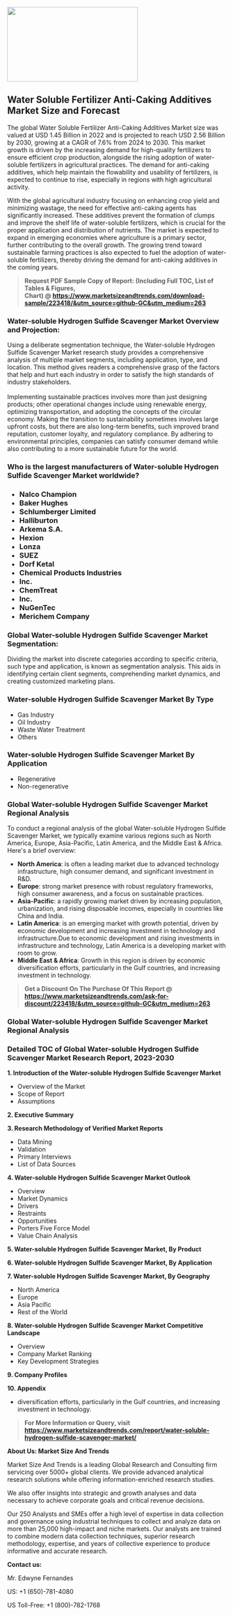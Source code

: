 <p><img class="alignnone size-medium wp-image-20088" src="https://ffe5etoiles.com/wp-content/uploads/2024/12/MST1-300x171.png" alt="" width="300" height="171" /></p><h2>Water Soluble Fertilizer Anti-Caking Additives Market Size and Forecast</h2><p>The global Water Soluble Fertilizer Anti-Caking Additives Market size was valued at USD 1.45 Billion in 2022 and is projected to reach USD 2.56 Billion by 2030, growing at a CAGR of 7.6% from 2024 to 2030. This market growth is driven by the increasing demand for high-quality fertilizers to ensure efficient crop production, alongside the rising adoption of water-soluble fertilizers in agricultural practices. The demand for anti-caking additives, which help maintain the flowability and usability of fertilizers, is expected to continue to rise, especially in regions with high agricultural activity.</p><p>With the global agricultural industry focusing on enhancing crop yield and minimizing wastage, the need for effective anti-caking agents has significantly increased. These additives prevent the formation of clumps and improve the shelf life of water-soluble fertilizers, which is crucial for the proper application and distribution of nutrients. The market is expected to expand in emerging economies where agriculture is a primary sector, further contributing to the overall growth. The growing trend toward sustainable farming practices is also expected to fuel the adoption of water-soluble fertilizers, thereby driving the demand for anti-caking additives in the coming years.</p></p><blockquote id="" class=""><strong>Request PDF Sample Copy of Report: (Including Full TOC, List of Tables &amp; Figures, Chart)&nbsp;@&nbsp;<strong><a href="https://www.marketsizeandtrends.com/download-sample/223418/&utm_source=github-GC&utm_medium=263" target="_blank">https://www.marketsizeandtrends.com/download-sample/223418/&utm_source=github-GC&utm_medium=263</a></strong></strong></blockquote><h3 id="" class="">Water-soluble Hydrogen Sulfide Scavenger Market&nbsp;Overview and Projection:</h3><p id="" class="">Using a deliberate segmentation technique, the Water-soluble Hydrogen Sulfide Scavenger Market research study provides a comprehensive analysis of multiple market segments, including application, type, and location. This method gives readers a comprehensive grasp of the factors that help and hurt each industry in order to satisfy the high standards of industry stakeholders. <br /> <br />Implementing sustainable practices involves more than just designing products; other operational changes include using renewable energy, optimizing transportation, and adopting the concepts of the circular economy. Making the transition to sustainability sometimes involves large upfront costs, but there are also long-term benefits, such improved brand reputation, customer loyalty, and regulatory compliance. By adhering to environmental principles, companies can satisfy consumer demand while also contributing to a more sustainable future for the world.</p><h3 id="" class="">Who is the largest manufacturers of&nbsp;Water-soluble Hydrogen Sulfide Scavenger Market worldwide?</h3><h3 class=""><p><ul><li>Nalco Champion </li><li> Baker Hughes </li><li> Schlumberger Limited </li><li> Halliburton </li><li> Arkema S.A. </li><li> Hexion </li><li> Lonza </li><li> SUEZ </li><li> Dorf Ketal </li><li> Chemical Products Industries </li><li> Inc. </li><li> ChemTreat </li><li> Inc. </li><li> NuGenTec </li><li> Merichem Company</li></ul></p></h3><h3 id="" class="">Global&nbsp;Water-soluble Hydrogen Sulfide Scavenger Market Segmentation:</h3><p id="" class="">Dividing the market into discrete categories according to specific criteria, such type and application, is known as segmentation analysis. This aids in identifying certain client segments, comprehending market dynamics, and creating customized marketing plans.</p><h3 id="" class="">Water-soluble Hydrogen Sulfide Scavenger Market&nbsp;By Type</h3><p><p><ul><li>Gas Industry</li><li> Oil Industry</li><li> Waste Water Treatment</li><li> Others</p></li></ul></p></p><h3 id="" class="">Water-soluble Hydrogen Sulfide Scavenger Market&nbsp;By Application</h3><p class=""><p><ul><li>Regenerative</li><li> Non-regenerative</li></ul></p></p><h3 id="" class="">Global Water-soluble Hydrogen Sulfide Scavenger Market Regional Analysis</h3><p id="" class="">To conduct a regional analysis of the global Water-soluble Hydrogen Sulfide Scavenger Market, we typically examine various regions such as North America, Europe, Asia-Pacific, Latin America, and the Middle East &amp; Africa. Here's a brief overview:</p><ul><li><strong>North America</strong>: is often a leading market due to advanced technology infrastructure, high consumer demand, and significant investment in R&amp;D.</li><li><strong>Europe</strong>: strong market presence with robust regulatory frameworks, high consumer awareness, and a focus on sustainable practices.</li><li><strong>Asia-Pacific</strong>: a rapidly growing market driven by increasing population, urbanization, and rising disposable incomes, especially in countries like China and India.</li><li><strong>Latin America</strong>: is an emerging market with growth potential, driven by economic development and increasing investment in technology and infrastructure.Due to economic development and rising investments in infrastructure and technology, Latin America is a developing market with room to grow.</li><li><strong>Middle East &amp; Africa</strong>: Growth in this region is driven by economic diversification efforts, particularly in the Gulf countries, and increasing investment in technology.</li></ul><blockquote id="" class=""><strong>Get a Discount On The Purchase Of This Report @ <strong><a href="https://www.marketsizeandtrends.com/ask-for-discount/223418/&utm_source=github-GC&utm_medium=263" target="_blank">https://www.marketsizeandtrends.com/ask-for-discount/223418/&utm_source=github-GC&utm_medium=263</a></strong></strong></blockquote><h3 id="" class="">Global Water-soluble Hydrogen Sulfide Scavenger Market Regional Analysis</h3><h3 id="" class="">Detailed TOC of Global Water-soluble Hydrogen Sulfide Scavenger Market Research Report, 2023-2030</h3><p id="" class=""><strong>1. Introduction of the Water-soluble Hydrogen Sulfide Scavenger Market</strong></p><ul><li>Overview of the Market</li><li>Scope of Report</li><li>Assumptions</li></ul><p id="" class=""><strong>2. Executive Summary</strong></p><p id="" class=""><strong>3. Research Methodology of Verified Market Reports</strong></p><ul><li>Data Mining</li><li>Validation</li><li>Primary Interviews</li><li>List of Data Sources</li></ul><p id="" class=""><strong>4. Water-soluble Hydrogen Sulfide Scavenger Market Outlook</strong></p><ul><li>Overview</li><li>Market Dynamics</li><li>Drivers</li><li>Restraints</li><li>Opportunities</li><li>Porters Five Force Model</li><li>Value Chain Analysis</li></ul><p id="" class=""><strong>5. Water-soluble Hydrogen Sulfide Scavenger Market, By Product</strong></p><p id="" class=""><strong>6. Water-soluble Hydrogen Sulfide Scavenger Market, By Application</strong></p><p id="" class=""><strong>7. Water-soluble Hydrogen Sulfide Scavenger Market, By Geography</strong></p><ul><li>North America</li><li>Europe</li><li>Asia Pacific</li><li>Rest of the World</li></ul><p id="" class=""><strong>8. Water-soluble Hydrogen Sulfide Scavenger Market Competitive Landscape</strong></p><ul><li>Overview</li><li>Company Market Ranking</li><li>Key Development Strategies</li></ul><p id="" class=""><strong>9. Company Profiles</strong></p><p id="" class=""><strong>10. Appendix</strong></p><ul><li>diversification efforts, particularly in the Gulf countries, and increasing investment in technology.</li></ul><blockquote id="" class=""><strong>For More Information or Query, visit <strong><strong><a href="https://www.marketsizeandtrends.com/report/water-soluble-hydrogen-sulfide-scavenger-market/" target="_blank">https://www.marketsizeandtrends.com/report/water-soluble-hydrogen-sulfide-scavenger-market/</a></strong></strong></strong></blockquote><p id="" class=""><strong>About Us: Market Size And Trends</strong></p><p id="" class="">Market Size And Trends is a leading Global Research and Consulting firm servicing over 5000+ global clients. We provide advanced analytical research solutions while offering information-enriched research studies.</p><p id="" class="">We also offer insights into strategic and growth analyses and data necessary to achieve corporate goals and critical revenue decisions.</p><p id="" class="">Our 250 Analysts and SMEs offer a high level of expertise in data collection and governance using industrial techniques to collect and analyze data on more than 25,000 high-impact and niche markets. Our analysts are trained to combine modern data collection techniques, superior research methodology, expertise, and years of collective experience to produce informative and accurate research.</p><p id="" class=""><strong>Contact us:</strong></p><p id="" class="">Mr. Edwyne Fernandes</p><p id="" class="">US: +1 (650)-781-4080</p><p id="" class="">US Toll-Free: +1 (800)-782-1768</p>
